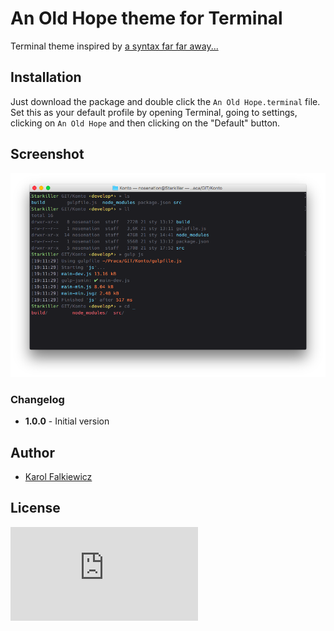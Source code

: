 # An Old Hope theme for Terminal

Terminal theme inspired by [a syntax far far away...](https://github.com/JesseLeite/an-old-hope-syntax-atom)

## Installation
Just download the package and double click the `An Old Hope.terminal` file. Set this as your default profile by opening Terminal, going to settings, clicking on `An Old Hope` and then clicking on the "Default" button.

## Screenshot

![screenshot](https://raw.githubusercontent.com/Nosenation/an-old-hope-terminal/master/screenshots/1.0.0/screenshot.png)

### Changelog
- **1.0.0** - Initial version

## Author
* [Karol Falkiewicz](@nosenation)

## License
![MIT](https://raw.githubusercontent.com/Nosenation/an-old-hope-terminal/master/LICENSE.MD)
